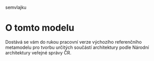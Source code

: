 semvlajku

# O tomto modelu

Dostává se vám do rukou pracovní verze výchozího referenčního metamodelu pro tvorbu určitých součástí architektury podle Národní architektury veřejné správy ČR.
